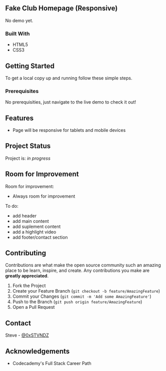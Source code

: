 <!-- ABOUT THE PROJECT -->
## Fake Club Homepage (Responsive)

No demo yet. <!-- Demo [here](https://example.com) -->


### Built With

* HTML5
* CSS3


<!-- GETTING STARTED -->
## Getting Started

To get a local copy up and running follow these simple steps.

### Prerequisites

No prerequisities, just navigate to the live demo to check it out!

## Features
- Page will be responsive for tablets and mobile devices


## Project Status
Project is: _in progress_ 


## Room for Improvement
Room for improvement:
- Always room for improvement

To do:
- add header
- add main content
- add suplement content
- add a highlight video
- add footer/contact section

<!-- CONTRIBUTING -->
## Contributing

Contributions are what make the open source community such an amazing place to be learn, inspire, and create. Any contributions you make are **greatly appreciated**.

1. Fork the Project
2. Create your Feature Branch (`git checkout -b feature/AmazingFeature`)
3. Commit your Changes (`git commit -m 'Add some AmazingFeature'`)
4. Push to the Branch (`git push origin feature/AmazingFeature`)
5. Open a Pull Request



<!-- CONTACT -->
## Contact

Steve - [@0xSTVNDZ](https://twitter.com/0xSTVNDZ) 


<!-- ACKNOWLEDGEMENTS -->
## Acknowledgements

* Codecademy's Full Stack Career Path

